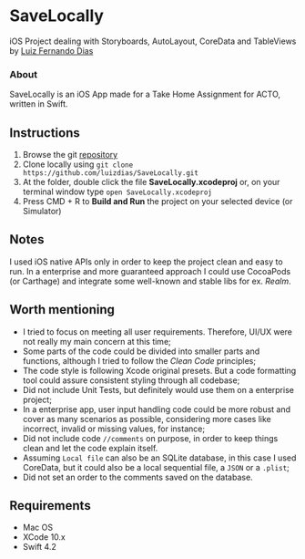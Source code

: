 # SaveLocally

iOS Project dealing with Storyboards, AutoLayout, CoreData and TableViews
by [Luiz Fernando Dias](http://www.linkedin.com/in/luizfernandodias)

### About

SaveLocally is an iOS App made for a Take Home Assignment for ACTO, written in Swift.

## Instructions

1. Browse the git [repository](https://github.com/luizdias/SaveLocally)
2. Clone locally using `git clone https://github.com/luizdias/SaveLocally.git`
3. At the folder, double click the file **SaveLocally.xcodeproj** or, on your terminal window type `open SaveLocally.xcodeproj`
4. Press CMD + R to **Build and Run** the project on your selected device (or Simulator)

## Notes

I used iOS native APIs only in order to keep the project clean and easy to run.
In a enterprise and more guaranteed approach I could use CocoaPods (or Carthage) and integrate some well-known and stable libs for ex. _Realm_.

## Worth mentioning

- I tried to focus on meeting all user requirements. Therefore, UI/UX were not really my main concern at this time;
- Some parts of the code could be divided into smaller parts and functions, although I tried to follow the _Clean Code_ principles;
- The code style is following Xcode original presets. But a code formatting tool could assure consistent styling through all codebase;
- Did not include Unit Tests, but definitely would use them on a enterprise project;
- In a enterprise app, user input handling code could be more robust and cover as many scenarios as possible, considering more cases like incorrect, invalid or missing values, for instance;
- Did not include code `//comments` on purpose, in order to keep things clean and let the code explain itself.
- Assuming `Local file` can also be an SQLite database, in this case I used CoreData, but it could also be a local sequential file, a `JSON` or a `.plist`;
- Did not set an order to the comments saved on the database.

## Requirements

- Mac OS
- XCode 10.x
- Swift 4.2
